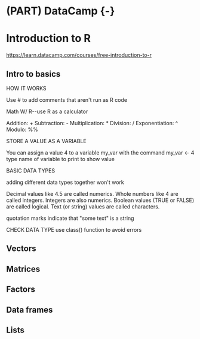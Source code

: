# (PART) DataCamp {-} 

# Introduction to R

<https://learn.datacamp.com/courses/free-introduction-to-r>


## Intro to basics
HOW IT WORKS

Use # to add comments that aren't run as R code

Math W/ R--use R as a calculator 

Addition: + Subtraction: - Multiplication: * Division: / Exponentiation: ^ Modulo: %%

STORE A VALUE AS A VARIABLE

You can assign a value 4 to a variable my_var with the command my_var <- 4
type name of variable to print to show value 

BASIC DATA TYPES

adding different data types together won't work

Decimal values like 4.5 are called numerics.
Whole numbers like 4 are called integers. Integers are also numerics.
Boolean values (TRUE or FALSE) are called logical.
Text (or string) values are called characters.

quotation marks indicate that "some text" is a string

CHECK DATA TYPE
use class() function to avoid errors 




## Vectors


## Matrices


## Factors


## Data frames


## Lists

